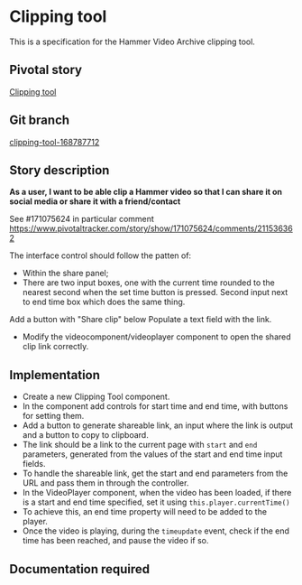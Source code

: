 <!-- Generate a new file using -->
<!-- sed -e "s/\Clipping tool/My story/" -e "s/\168787712/156128780/" -e "s/\clipping-tool-168787712/`git_current_branch`/g" template.md | tee "`git_current_branch`.md" -->

# Clipping tool

This is a specification for the Hammer Video Archive clipping tool.

## Pivotal story

[Clipping tool](https://www.pivotaltracker.com/story/show/168787712)

## Git branch

[clipping-tool-168787712](https://github.com/HammerMuseum/hammer-video/clipping-tool-168787712)

## Story description

**As a user, I want to be able clip a Hammer video so that I can share it on social media or share it with a friend/contact**

See #171075624 in particular comment https://www.pivotaltracker.com/story/show/171075624/comments/211536362

The interface control should follow the patten of:
- Within the share panel;
- There are two input boxes, one with the current time rounded to the nearest second when the set time button is pressed. Second input next to end time box which does the same thing.

Add a button with "Share clip" below
Populate a text field with the link.

- Modify the videocomponent/videoplayer component to open the shared clip link correctly.

## Implementation
* Create a new Clipping Tool component.
* In the component add controls for start time and end time, with buttons for setting them.
* Add a button to generate shareable link, an input where the link is output and a button to copy to clipboard.
* The link should be a link to the current page with `start` and `end` parameters, generated from the values of the start and end time input fields.
* To handle the shareable link, get the start and end parameters from the URL and pass them in through the controller.
* In the VideoPlayer component, when the video has been loaded, if there is a start and end time specified, set it using `this.player.currentTime()`
* To achieve this, an end time property will need to be added to the player.
* Once the video is playing, during the `timeupdate` event, check if the end time has been reached, and pause the video if so.

## Documentation required
